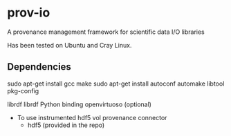 # prov-io
A provenance management framework for scientific data I/O libraries

Has been tested on Ubuntu and Cray Linux.

## Dependencies
sudo apt-get install gcc make
sudo apt-get install autoconf automake libtool pkg-config

librdf
librdf Python binding
openvirtuoso (optional)

- To use instrumented hdf5 vol provenance connector
  - hdf5 (provided in the repo)


